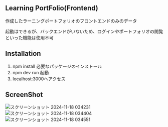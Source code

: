 ## Learning PortFolio(Frontend)
作成したラーニングポートフォリオのフロントエンドのみのデータ 

起動はできるが、バックエンドがいないため、ログインやポートフォリオの閲覧といった機能は使用不可

## Installation
1. npm install 必要なパッケージのインストール
2. npm dev run 起動
3. localhost:3000へアクセス

## ScreenShot
![スクリーンショット 2024-11-18 034231](https://github.com/user-attachments/assets/a8684c80-e76a-4527-a787-23f7aa227910)
![スクリーンショット 2024-11-18 034404](https://github.com/user-attachments/assets/4e67bf6f-069f-4e97-87a5-d81391710360)
![スクリーンショット 2024-11-18 034551](https://github.com/user-attachments/assets/16c613ff-d46a-4f36-9c7f-c631a067c0e4)
